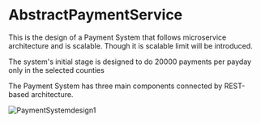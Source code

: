 # AbstractPaymentService

This is the design of a Payment System that follows microservice architecture and is scalable. Though it is scalable limit will be introduced.

 The system's initial stage is designed to do 20000 payments per payday only in the selected counties

The Payment System has three main components  connected by REST-based architecture.


![PaymentSystemdesign1](https://github.com/praveenraja9333/AbstractPaymentService/assets/61078880/fa2bec72-0a82-4361-b595-d610e10cb208)
